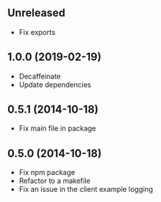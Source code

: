 ## Unreleased

* Fix exports

## 1.0.0 (2019-02-19)

* Decaffeinate
* Update dependencies

## 0.5.1 (2014-10-18)

* Fix main file in package

## 0.5.0 (2014-10-18)

* Fix npm package
* Refactor to a makefile
* Fix an issue in the client example logging
